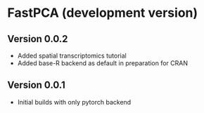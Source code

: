 # FastPCA (development version)

## Version 0.0.2

* Added spatial transcriptomics tutorial
* Added base-R backend as default in preparation for CRAN

## Version 0.0.1

* Initial builds with only pytorch backend

